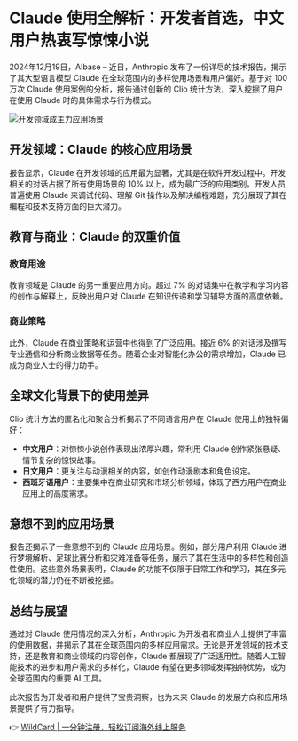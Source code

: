 # Claude 使用全解析：开发者首选，中文用户热衷写惊悚小说

2024年12月19日，AIbase – 近日，Anthropic 发布了一份详尽的技术报告，揭示了其大型语言模型 Claude 在全球范围内的多样使用场景和用户偏好。基于对 100 万次 Claude 使用案例的分析，报告通过创新的 Clio 统计方法，深入挖掘了用户在使用 Claude 时的具体需求与行为模式。

![开发领域成主力应用场景](https://bbtdd.com/img/041111003.webp)

## 开发领域：Claude 的核心应用场景

报告显示，Claude 在开发领域的应用最为显著，尤其是在软件开发过程中。开发相关的对话占据了所有使用场景的 10% 以上，成为最广泛的应用类别。开发人员普遍使用 Claude 来调试代码、理解 Git 操作以及解决编程难题，充分展现了其在编程和技术支持方面的巨大潜力。

## 教育与商业：Claude 的双重价值

### 教育用途

教育领域是 Claude 的另一重要应用方向。超过 7% 的对话集中在教学和学习内容的创作与解释上，反映出用户对 Claude 在知识传递和学习辅导方面的高度依赖。

### 商业策略

此外，Claude 在商业策略和运营中也得到了广泛应用。接近 6% 的对话涉及撰写专业通信和分析商业数据等任务。随着企业对智能化办公的需求增加，Claude 已成为商业人士的得力助手。

## 全球文化背景下的使用差异

Clio 统计方法的匿名化和聚合分析揭示了不同语言用户在 Claude 使用上的独特偏好：

- **中文用户**：对惊悚小说创作表现出浓厚兴趣，常利用 Claude 创作紧张悬疑、情节复杂的惊悚故事。
- **日文用户**：更关注与动漫相关的内容，如创作动漫剧本和角色设定。
- **西班牙语用户**：主要集中在商业研究和市场分析领域，体现了西方用户在商业应用上的高度需求。

## 意想不到的应用场景

报告还揭示了一些意想不到的 Claude 应用场景。例如，部分用户利用 Claude 进行梦境解析、足球比赛分析和灾难准备等任务，展示了其在生活中的多样性和创造性使用。这些意外场景表明，Claude 的功能不仅限于日常工作和学习，其在多元化领域的潜力仍在不断被挖掘。

## 总结与展望

通过对 Claude 使用情况的深入分析，Anthropic 为开发者和商业人士提供了丰富的使用数据，并揭示了其在全球范围内的多样应用需求。无论是开发领域的技术支持，还是教育和商业领域的内容创作，Claude 都展现了广泛适用性。随着人工智能技术的进步和用户需求的多样化，Claude 有望在更多领域发挥独特优势，成为全球范围内的重要 AI 工具。

此次报告为开发者和用户提供了宝贵洞察，也为未来 Claude 的发展方向和应用场景提供了有力指导。

👉 [WildCard | 一分钟注册，轻松订阅海外线上服务](https://bbtdd.com/WildCard)